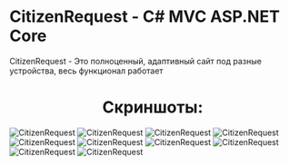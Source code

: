 # CitizenRequest - С# MVC ASP.NET Core 

CitizenRequest - Это полноценный, адаптивный сайт под разные устройства, весь функционал работает

<h1 align="center">Скриншоты:</h1>

<img src="https://github.com/TemhaN/CitizenRequest/blob/master/CitizenRequest/Screenshots/1.png" alt="CitizenRequest">
<img src="https://github.com/TemhaN/CitizenRequest/blob/master/CitizenRequest/Screenshots/2.png" alt="CitizenRequest">
<img src="https://github.com/TemhaN/CitizenRequest/blob/master/CitizenRequest/Screenshots/3.png" alt="CitizenRequest">
<img src="https://github.com/TemhaN/CitizenRequest/blob/master/CitizenRequest/Screenshots/4.png" alt="CitizenRequest">
<img src="https://github.com/TemhaN/CitizenRequest/blob/master/CitizenRequest/Screenshots/5.png" alt="CitizenRequest">
<img src="https://github.com/TemhaN/CitizenRequest/blob/master/CitizenRequest/Screenshots/6.png" alt="CitizenRequest">
<img src="https://github.com/TemhaN/CitizenRequest/blob/master/CitizenRequest/Screenshots/7.png" alt="CitizenRequest">
<img src="https://github.com/TemhaN/CitizenRequest/blob/master/CitizenRequest/Screenshots/8.png" alt="CitizenRequest">
<img src="https://github.com/TemhaN/CitizenRequest/blob/master/CitizenRequest/Screenshots/9.png" alt="CitizenRequest">
<img src="https://github.com/TemhaN/CitizenRequest/blob/master/CitizenRequest/Screenshots/10.png" alt="CitizenRequest">
